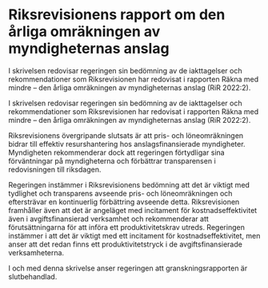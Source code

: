 # Riksrevisionens rapport om den årliga omräkningen av myndigheternas anslag

I skrivelsen redovisar regeringen sin bedömning av de iakttagelser och rekommendationer som Riksrevisionen har redovisat i rapporten Räkna med mindre – den årliga omräkningen av myndigheternas anslag (RiR 2022:2).

I skrivelsen redovisar regeringen sin bedömning av de iakttagelser och rekommendationer som Riksrevisionen har redovisat i rapporten Räkna med mindre – den årliga omräkningen av myndigheternas anslag (RiR 2022:2).

Riksrevisionens övergripande slutsats är att pris- och löneomräkningen bidrar till effektiv resurshantering hos anslagsfinansierade myndigheter. Myndigheten rekommenderar dock att regeringen förtydligar sina förväntningar på myndigheterna och förbättrar transparensen i redovisningen till riksdagen.

Regeringen instämmer i Riksrevisionens bedömning att det är viktigt med tydlighet och transparens avseende pris- och löneomräkningen och eftersträvar en kontinuerlig förbättring avseende detta. Riksrevisionen framhåller även att det är angeläget med incitament för kostnadseffektivitet även i avgiftsfinansierad verksamhet och rekommenderar att förutsättningarna för att införa ett produktivitetskrav utreds. Regeringen instämmer i att det är viktigt med ett incitament för kostnadseffektivitet, men anser att det redan finns ett produktivitetstryck i de avgiftsfinansierade verksamheterna.

I och med denna skrivelse anser regeringen att granskningsrapporten är slutbehandlad.
